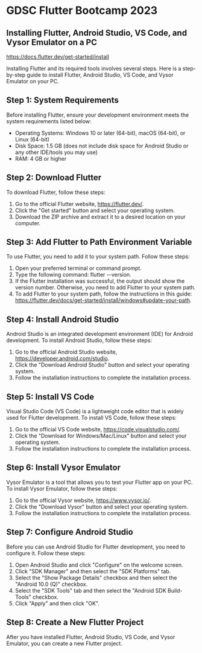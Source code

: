 # GDSC Flutter Bootcamp 2023
## Installing Flutter, Android Studio, VS Code, and Vysor Emulator on a PC

https://docs.flutter.dev/get-started/install

Installing Flutter and its required tools involves several steps. Here is a step-by-step guide to install Flutter, Android Studio, VS Code, and Vysor Emulator on your PC.

## Step 1: System Requirements

Before installing Flutter, ensure your development environment meets the system requirements listed below:

- Operating Systems: Windows 10 or later (64-bit), macOS (64-bit), or Linux (64-bit)
- Disk Space: 1.5 GB (does not include disk space for Android Studio or any other IDE/tools you may use)
- RAM: 4 GB or higher

## Step 2: Download Flutter

To download Flutter, follow these steps:

1. Go to the official Flutter website, https://flutter.dev/.
2. Click the "Get started" button and select your operating system.
3. Download the ZIP archive and extract it to a desired location on your computer.

## Step 3: Add Flutter to Path Environment Variable

To use Flutter, you need to add it to your system path. Follow these steps:

1. Open your preferred terminal or command prompt.
2. Type the following command: flutter --version.
3. If the Flutter installation was successful, the output should show the version number. Otherwise, you need to add Flutter to your system path.
4. To add Flutter to your system path, follow the instructions in this guide: https://flutter.dev/docs/get-started/install/windows#update-your-path.

## Step 4: Install Android Studio

Android Studio is an integrated development environment (IDE) for Android development. To install Android Studio, follow these steps:

1. Go to the official Android Studio website, https://developer.android.com/studio.
2. Click the "Download Android Studio" button and select your operating system.
3. Follow the installation instructions to complete the installation process.

## Step 5: Install VS Code

Visual Studio Code (VS Code) is a lightweight code editor that is widely used for Flutter development. To install VS Code, follow these steps:

1. Go to the official VS Code website, https://code.visualstudio.com/.
2. Click the "Download for Windows/Mac/Linux" button and select your operating system.
3. Follow the installation instructions to complete the installation process.

## Step 6: Install Vysor Emulator

Vysor Emulator is a tool that allows you to test your Flutter app on your PC. To install Vysor Emulator, follow these steps:

1. Go to the official Vysor website, https://www.vysor.io/.
2. Click the "Download Vysor" button and select your operating system.
3. Follow the installation instructions to complete the installation process.

## Step 7: Configure Android Studio

Before you can use Android Studio for Flutter development, you need to configure it. Follow these steps:

1. Open Android Studio and click "Configure" on the welcome screen.
2. Click "SDK Manager" and then select the "SDK Platforms" tab.
3. Select the "Show Package Details" checkbox and then select the "Android 10.0 (Q)" checkbox.
4. Select the "SDK Tools" tab and then select the "Android SDK Build-Tools" checkbox.
5. Click "Apply" and then click "OK".

## Step 8: Create a New Flutter Project

After you have installed Flutter, Android Studio, VS Code, and Vysor Emulator, you can create a new Flutter project.
